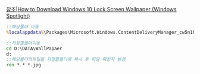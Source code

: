 [참조|How to Download Windows 10 Lock Screen Wallpaper (Windows Spotlight)](https://windowsloop.com/download-lock-screen-wallpaper-windows-10/)
```cmd
::해당폴더 이동
%localappdata%\Packages\Microsoft.Windows.ContentDeliveryManager_cw5n1h2txyewy\LocalState\Assets

::저장할폴더이동
cd D:\DATA\WallPapaer
d:
::해당폴더의파일을 저장할폴더에 복사 후 파일 확장자 변경
ren *.* *.jpg
```

